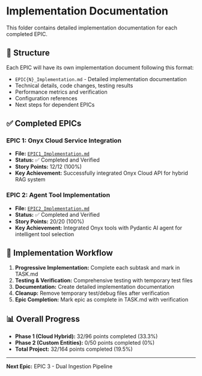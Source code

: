 # Implementation Documentation

This folder contains detailed implementation documentation for each completed EPIC.

## 📁 Structure

Each EPIC will have its own implementation document following this format:
- `EPIC{N}_Implementation.md` - Detailed implementation documentation
- Technical details, code changes, testing results
- Performance metrics and verification
- Configuration references
- Next steps for dependent EPICs

## ✅ Completed EPICs

### **EPIC 1: Onyx Cloud Service Integration** 
- **File:** [`EPIC1_Implementation.md`](./EPIC1_Implementation.md)
- **Status:** ✅ Completed and Verified
- **Story Points:** 12/12 (100%)
- **Key Achievement:** Successfully integrated Onyx Cloud API for hybrid RAG system

### **EPIC 2: Agent Tool Implementation**
- **File:** [`EPIC2_Implementation.md`](./EPIC2_Implementation.md)
- **Status:** ✅ Completed and Verified
- **Story Points:** 20/20 (100%)
- **Key Achievement:** Integrated Onyx tools with Pydantic AI agent for intelligent tool selection

## 🚀 Implementation Workflow

1. **Progressive Implementation:** Complete each subtask and mark in TASK.md
2. **Testing & Verification:** Comprehensive testing with temporary test files
3. **Documentation:** Create detailed implementation documentation 
4. **Cleanup:** Remove temporary test/debug files after verification
5. **Epic Completion:** Mark epic as complete in TASK.md with verification

## 📊 Overall Progress

- **Phase 1 (Cloud Hybrid):** 32/96 points completed (33.3%)
- **Phase 2 (Custom Entities):** 0/50 points completed (0%)
- **Total Project:** 32/164 points completed (19.5%)

---

**Next Epic:** EPIC 3 - Dual Ingestion Pipeline